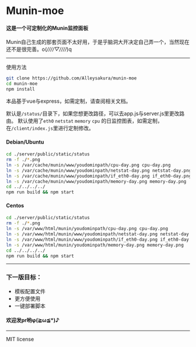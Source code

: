 # Munin-moe

#### 这是一个可定制化的Munin监控面板

Munin自己生成的那套页面不太好用，于是乎脑洞大开决定自己弄一个，当然现在还不是很完善。o(*////▽////*)q

---

使用方法

``` bash
git clone https://github.com/Alleysakura/munin-moe
cd munin-moe
npm install
```

本品基于vue与express，如需定制，请查阅相关文档。

默认是`/status/`目录下，如果您想更改路径，可以去app.js与server.js里更改路由。
默认使用了`eth0` `netstat` `memory` `cpu` 的日监控图表，如需定制，在`/client/index.js`里进行定制修改。

#### Debian/Ubuntu
``` bash
cd ./server/public/static/status
rm -f ./*.png
ln -s /var/cache/munin/www/youdominpath/cpu-day.png cpu-day.png
ln -s /var/cache/munin/www/youdominpath/netstat-day.png netstat-day.png
ln -s /var/cache/munin/www/youdominpath/if_eth0-day.png if_eth0-day.png
ln -s /var/cache/munin/www/youdominpath/memory-day.png memory-day.png
cd ../../../../
npm run build && npm start
```
#### Centos
``` bash
cd ./server/public/static/status
rm -f ./*.png
ln -s /var/www/html/munin/youdominpath/cpu-day.png cpu-day.png
ln -s /var/www/html/munin/www/youdominpath/netstat-day.png netstat-day.png
ln -s /var/www/html/munin/www/youdominpath/if_eth0-day.png if_eth0-day.png
ln -s /var/www/html/munin/youdominpath/memory-day.png memory-day.png
cd ../../../../
npm run build && npm start
```

---


### 下一版目标：

 + 模板配置文件
 + 更方便使用
 + 一键部署脚本

#### 欢迎发pr哟φ(≧ω≦*)♪
---

MIT license
